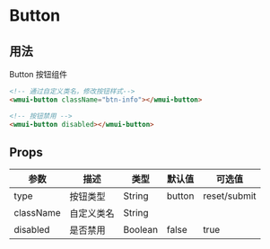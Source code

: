 # Button

## 用法

Button 按钮组件

```html
<!-- 通过自定义类名，修改按钮样式-->
<wmui-button className="btn-info"></wmui-button>

<!-- 按钮禁用 -->
<wmui-button disabled></wmui-button>

```


## Props

| 参数 | 描述 | 类型 | 默认值 | 可选值 |
|------|-----|------|--------|-------|
| type  | 按钮类型 | String | button | reset/submit |
| className  | 自定义类名 | String |
| disabled | 是否禁用 | Boolean | false | true |